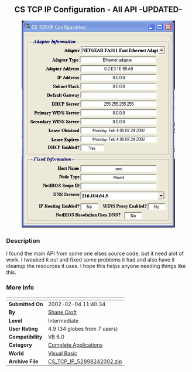 ﻿<div align="center">

## CS TCP IP Configuration \- All API  \-UPDATED\-

<img src="PIC2002241443297625.jpg">
</div>

### Description

I found the main API from some one elses source code, but it need alot of work. I tweaked it out and fixed some problems it had and also have it cleanup the resources it uses. I hope this helps anyone needing things like this.
 
### More Info
 


<span>             |<span>
---                |---
**Submitted On**   |2002-02-04 11:40:34
**By**             |[Shane Croft](https://github.com/Planet-Source-Code/PSCIndex/blob/master/ByAuthor/shane-croft.md)
**Level**          |Intermediate
**User Rating**    |4.9 (34 globes from 7 users)
**Compatibility**  |VB 6\.0
**Category**       |[Complete Applications](https://github.com/Planet-Source-Code/PSCIndex/blob/master/ByCategory/complete-applications__1-27.md)
**World**          |[Visual Basic](https://github.com/Planet-Source-Code/PSCIndex/blob/master/ByWorld/visual-basic.md)
**Archive File**   |[CS\_TCP\_IP\_52898242002\.zip](https://github.com/Planet-Source-Code/shane-croft-cs-tcp-ip-configuration-all-api-updated__1-31387/archive/master.zip)









